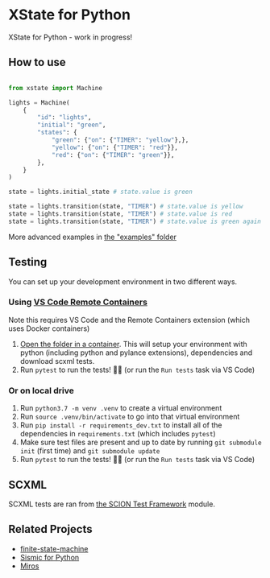 # XState for Python

XState for Python - work in progress!

## How to use

```python

from xstate import Machine

lights = Machine(
    {
        "id": "lights",
        "initial": "green",
        "states": {
            "green": {"on": {"TIMER": "yellow"},},
            "yellow": {"on": {"TIMER": "red"}},
            "red": {"on": {"TIMER": "green"}},
        },
    }
)

state = lights.initial_state # state.value is green

state = lights.transition(state, "TIMER") # state.value is yellow
state = lights.transition(state, "TIMER") # state.value is red
state = lights.transition(state, "TIMER") # state.value is green again
```

More advanced examples in [the "examples" folder](./examples)

## Testing

You can set up your development environment in two different ways. 

### Using [VS Code Remote Containers](https://code.visualstudio.com/docs/remote/containers)

Note this requires VS Code and the Remote Containers extension (which uses Docker containers)

1. [Open the folder in a container](https://code.visualstudio.com/docs/remote/containers#_quick-start-open-an-existing-folder-in-a-container). This will setup your environment with python (including python and pylance extensions), dependencies and download scxml tests.
1. Run `pytest` to run the tests! 👩‍🔬 (or run the `Run tests` task via VS Code)

### Or on local drive

1. Run `python3.7 -m venv .venv` to create a virtual environment
1. Run `source .venv/bin/activate` to go into that virtual environment
1. Run `pip install -r requirements_dev.txt` to install all of the dependencies in `requirements.txt` (which includes `pytest`)
1. Make sure test files are present and up to date by running `git submodule init` (first time) and `git submodule update`
1. Run `pytest` to run the tests! 👩‍🔬 (or run the `Run tests` task via VS Code)

## SCXML

SCXML tests are ran from [the SCION Test Framework](./node_modules/@scion-scxml/test-framework/README.md) module.

## Related Projects

- [finite-state-machine](https://github.com/alysivji/finite-state-machine)
- [Sismic for Python](https://github.com/AlexandreDecan/sismic)
- [Miros](https://github.com/aleph2c/miros)
